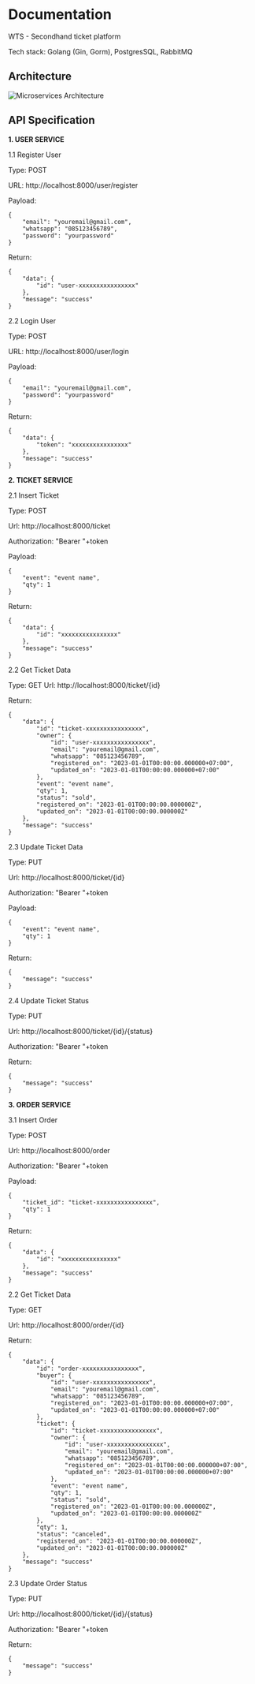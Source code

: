# Documentation

WTS - Secondhand ticket platform

Tech stack: Golang (Gin, Gorm), PostgresSQL, RabbitMQ

## Architecture

![Microservices Architecture](/microservices-architecture.png)

## API Specification

**1. USER SERVICE**

1.1 Register User

Type: POST

URL: http://localhost:8000/user/register

Payload:

```
{
    "email": "youremail@gmail.com",
    "whatsapp": "085123456789",
    "password": "yourpassword"
}
```

Return:

```
{
    "data": {
        "id": "user-xxxxxxxxxxxxxxxx"
    },
    "message": "success"
}
```

2.2 Login User

Type: POST

URL: http://localhost:8000/user/login

Payload:

```
{
    "email": "youremail@gmail.com",
    "password": "yourpassword"
}
```

Return:

```
{
    "data": {
        "token": "xxxxxxxxxxxxxxxx"
    },
    "message": "success"
}
```

**2. TICKET SERVICE**

2.1 Insert Ticket

Type: POST

Url: http://localhost:8000/ticket

Authorization: "Bearer "+token

Payload:

```
{
    "event": "event name",
    "qty": 1
}
```

Return:

```
{
    "data": {
        "id": "xxxxxxxxxxxxxxxx"
    },
    "message": "success"
}
```

2.2 Get Ticket Data

Type: GET
Url: http://localhost:8000/ticket/{id}

Return:

```
{
    "data": {
        "id": "ticket-xxxxxxxxxxxxxxxx",
        "owner": {
            "id": "user-xxxxxxxxxxxxxxxx",
            "email": "youremail@gmail.com",
            "whatsapp": "085123456789",
            "registered_on": "2023-01-01T00:00:00.000000+07:00",
            "updated_on": "2023-01-01T00:00:00.000000+07:00"
        },
        "event": "event name",
        "qty": 1,
        "status": "sold",
        "registered_on": "2023-01-01T00:00:00.000000Z",
        "updated_on": "2023-01-01T00:00:00.000000Z"
    },
    "message": "success"
}
```

2.3 Update Ticket Data

Type: PUT

Url: http://localhost:8000/ticket/{id}

Authorization: "Bearer "+token

Payload:

```
{
    "event": "event name",
    "qty": 1
}
```

Return:

```
{
    "message": "success"
}
```

2.4 Update Ticket Status

Type: PUT

Url: http://localhost:8000/ticket/{id}/{status}

Authorization: "Bearer "+token

Return:

```
{
    "message": "success"
}
```

**3. ORDER SERVICE**

3.1 Insert Order

Type: POST

Url: http://localhost:8000/order

Authorization: "Bearer "+token

Payload:

```
{
    "ticket_id": "ticket-xxxxxxxxxxxxxxxx",
    "qty": 1
}
```

Return:

```
{
    "data": {
        "id": "xxxxxxxxxxxxxxxx"
    },
    "message": "success"
}
```

2.2 Get Ticket Data

Type: GET

Url: http://localhost:8000/order/{id}

Return:

```
{
    "data": {
        "id": "order-xxxxxxxxxxxxxxxx",
        "buyer": {
            "id": "user-xxxxxxxxxxxxxxxx",
            "email": "youremail@gmail.com",
            "whatsapp": "085123456789",
            "registered_on": "2023-01-01T00:00:00.000000+07:00",
            "updated_on": "2023-01-01T00:00:00.000000+07:00"
        },
        "ticket": {
            "id": "ticket-xxxxxxxxxxxxxxxx",
            "owner": {
                "id": "user-xxxxxxxxxxxxxxxx",
                "email": "youremail@gmail.com",
                "whatsapp": "085123456789",
                "registered_on": "2023-01-01T00:00:00.000000+07:00",
                "updated_on": "2023-01-01T00:00:00.000000+07:00"
            },
            "event": "event name",
            "qty": 1,
            "status": "sold",
            "registered_on": "2023-01-01T00:00:00.000000Z",
            "updated_on": "2023-01-01T00:00:00.000000Z"
        },
        "qty": 1,
        "status": "canceled",
        "registered_on": "2023-01-01T00:00:00.000000Z",
        "updated_on": "2023-01-01T00:00:00.000000Z"
    },
    "message": "success"
}
```

2.3 Update Order Status

Type: PUT

Url: http://localhost:8000/ticket/{id}/{status}

Authorization: "Bearer "+token

Return:

```
{
    "message": "success"
}
```
